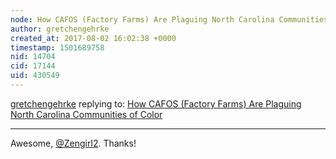 ```yaml
---
node: How CAFOS (Factory Farms) Are Plaguing North Carolina Communities of Color
author: gretchengehrke
created_at: 2017-08-02 16:02:38 +0000
timestamp: 1501689758
nid: 14704
cid: 17144
uid: 430549
---
```




[gretchengehrke](../profile/gretchengehrke) replying to: [How CAFOS (Factory Farms) Are Plaguing North Carolina Communities of Color](../notes/Zengirl2/08-01-2017/how-cafos-factory-farms-are-plaguing-north-carolina-communities-of-color)

----
Awesome, [@Zengirl2](/profile/Zengirl2). Thanks! 
